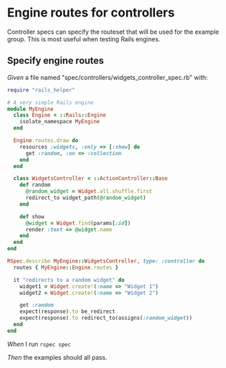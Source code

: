 # Engine routes for controllers

Controller specs can specify the routeset that will be used for the example
  group. This is most useful when testing Rails engines.

## Specify engine routes

_Given_ a file named "spec/controllers/widgets_controller_spec.rb" with:

```ruby
require "rails_helper"

# A very simple Rails engine
module MyEngine
  class Engine < ::Rails::Engine
    isolate_namespace MyEngine
  end

  Engine.routes.draw do
    resources :widgets, :only => [:show] do
      get :random, :on => :collection
    end
  end

  class WidgetsController < ::ActionController::Base
    def random
      @random_widget = Widget.all.shuffle.first
      redirect_to widget_path(@random_widget)
    end

    def show
      @widget = Widget.find(params[:id])
      render :text => @widget.name
    end
  end
end

RSpec.describe MyEngine::WidgetsController, type: :controller do
  routes { MyEngine::Engine.routes }

  it "redirects to a random widget" do
    widget1 = Widget.create!(:name => "Widget 1")
    widget2 = Widget.create!(:name => "Widget 2")

    get :random
    expect(response).to be_redirect
    expect(response).to redirect_to(assigns(:random_widget))
  end
end
```

_When_ I run `rspec spec`

_Then_ the examples should all pass.
